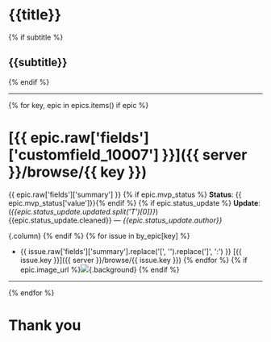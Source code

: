 # {{title}}

{% if subtitle %}
## {{subtitle}}
{% endif %}

---
{% for key, epic in epics.items() if epic %}
# [{{ epic.raw['fields']['customfield_10007'] }}]({{ server }}/browse/{{ key }})

{{ epic.raw['fields']['summary'] }}
{% if epic.mvp_status %}
**Status**: {{ epic.mvp_status['value']}}{% endif %}
{% if epic.status_update %}
**Update**: (*{{epic.status_update.updated.split('T')[0]}}*) {{epic.status_update.cleaned}} — *{{epic.status_update.author}}*

{.column} {% endif %}
{% for issue in by_epic[key] %}
* {{ issue.raw['fields']['summary'].replace('[', '').replace(']', ':') }}
  [{{ issue.key }}]({{ server }}/browse/{{ issue.key }})
{% endfor %}
{% if epic.image_url %}![]({{epic.image_url}}){.background}
{% endif %}
---
{% endfor %}
# Thank you
